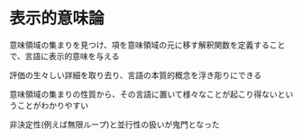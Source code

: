 # 表示的意味論

意味領域の集まりを見つけ、項を意味領域の元に移す解釈関数を定義することで、言語に表示的意味を与える

評価の生々しい詳細を取り去り、言語の本質的概念を浮き彫りにできる

意味領域の集まりの性質から、その言語に置いて様々なことが起こり得ないということがわかりやすい

非決定性(例えば無限ループ)と並行性の扱いが鬼門となった
